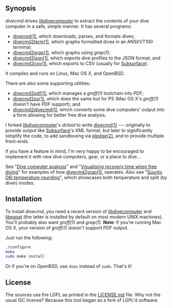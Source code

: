 ## Synopsis

*divecmd* drives [libdivecomputer](http://www.libdivecomputer.org) to
extract the contents of your dive computer in a safe, simple manner.  It
has several programs: 

- [divecmd(1)](https://kristaps.bsd.lv/divecmd/divecmd.1.html), which
  downloads, parses, and formats dives;
- [divecmd2term(1)](https://kristaps.bsd.lv/divecmd/divecmd2term.1.html),
  which graphs formatted dives in an ANSI/VT100 terminal;
- [divecmd2grap(1)](https://kristaps.bsd.lv/divecmd/divecmd2grap.1.html),
  which graphs using *grap(1)*; 
- [divecmd2json(1)](https://kristaps.bsd.lv/divecmd/divecmd2json.1.html),
  which exports dive profiles to the JSON format; and
- [divecmd2csv(1)](https://kristaps.bsd.lv/divecmd/divecmd2csv.1.html),
  which exports to CSV (usually for [Subsurface](https://subsurface-divelog.org/)).

It compiles and runs on Linux, Mac OS X, and OpenBSD.

There are also some supporting utilities:

- [divecmd2pdf(1)](https://kristaps.bsd.lv/divecmd/divecmd2pdf.1.html), which
  manages a *groff(1)* toolchain into PDF; 
- [divecmd2ps(1)](https://kristaps.bsd.lv/divecmd/divecmd2ps.1.html), which
  does the same but for PS (Mac OS X's *groff(1)* doesn't have PDF support);
  and
- [divecmd2divecmd(1)](https://kristaps.bsd.lv/divecmd/divecmd2divecmd.1.html),
  which converts some dive computers' output into a form allowing for better
  free dive analysis.

I forked [libdivecomputer](http://www.libdivecomputer.org)'s *dctool* to
write [divecmd(1)](https://kristaps.bsd.lv/divecmd/divecmd.1.html) ---
originally to provide output like
[Subsurface](https://subsurface-divelog.org/)'s XML format, but later to
significantly simplify the code, to add sandboxing via
[pledge(2)](http://man.openbsd.org/pledge.2), and to provide multiple
front-ends.

If you have a feature in mind, I'm very happy to be encouraged to
implement it with new dive computers, gear, or a place to dive...

See "[Dive computer
analysis](https://divelog.blue/cgi-bin/dblg/public.html?entryid=68)" and "[Visualising
recovery time when free
diving](https://divelog.blue/cgi-bin/dblg/public.html?entryid=69)" for examples of how
[divecmd2grap(1)](https://kristaps.bsd.lv/divecmd/divecmd2grap.1.html),
operates.  Also see "[Suunto D6i temperature
rounding](https://divelog.blue/cgi-bin/dblg/public.html?entryid=77)", which
showcases both temperature and split (by diver) modes.

## Installation

To install *divecmd*, you need a recent version of
[libdivecomputer](http://www.libdivecomputer.org) and
[libexpat](http://expat.sourceforge.net/) (the latter is installed by
default on most modern UNIX machines).  You'll probably also want
*groff(1)* and *grap(1)*.  **Note**: if you're running Mac OS X, your
version of *groff(1)* doesn't support PDF output.

Just run the following:

```sh
./configure
make
sudo make install
```

Or if you're on OpenBSD, use `doas` instead of `sudo`.  That's it!

## License

The sources use the LGPL as printed in the [LICENSE.md](LICENSE.md)
file.
Why not the usual ISC license?
Because this tool began as a fork of LGPL'd software.

